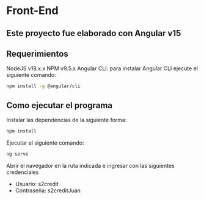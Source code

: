 # Front-End
## Este proyecto fue elaborado con Angular v15

## Requerimientos
NodeJS v18.x.x
NPM v9.5.x
Angular CLI: para instalar Angular CLI ejecute el siguiente comando:
```sh
npm install -g @angular/cli
```


## Como ejecutar el programa
Instalar las dependencias de la siguiente forma:
```sh
npm install
```
Ejecutar el siguiente comando:
```sh
ng serve
```
Abrir el navegador en la ruta indicada e ingresar con las siguientes credenciales
- Usuario: s2credit
- Contraseña: s2creditJuan
